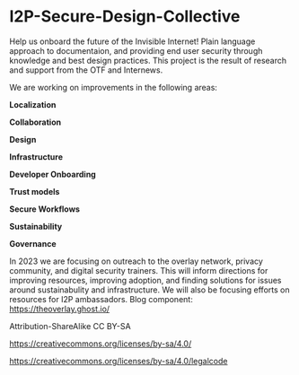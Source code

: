 # I2P-Secure-Design-Collective
Help us onboard the future of the Invisible Internet!
Plain language approach to documentaion, and providing end user security through knowledge and best design practices. This project is the result of research and support from the OTF and Internews. 

We are working on improvements in the following areas:

**Localization**

**Collaboration** 

**Design** 

**Infrastructure** 

**Developer Onboarding** 

**Trust models** 

**Secure Workflows**

**Sustainability** 

**Governance** 

In 2023 we are focusing on outreach to the overlay network, privacy community, and digital security trainers. This will inform directions for improving resources, improving adoption, and finding solutions for issues around sustainabulity and infrastructure. We will also be focusing efforts on resources for I2P ambassadors. Blog component: https://theoverlay.ghost.io/

Attribution-ShareAlike
CC BY-SA

https://creativecommons.org/licenses/by-sa/4.0/

https://creativecommons.org/licenses/by-sa/4.0/legalcode

